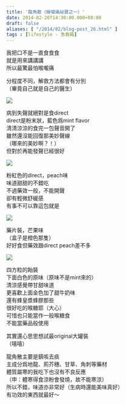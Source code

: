 ```yaml
---
title: '龍角散（喉嚨痛祕寶之一）'
date: 2014-02-26T14:30:00.000+08:00
draft: false
aliases: [ "/2014/02/blog-post_26.html" ]
tags : [lifestyle - 急救箱]
---
```


我把口不是一直食食食  
就是用來講講講  
所以最驚最怕喉嚨痛  
  
分程度不同，解救方法都會有分別  
（畢竟自己就是自己的醫生）  

[![](https://4.bp.blogspot.com/-b2Z2WV9lPXQ/XC30Ir_wWZI/AAAAAAAADzE/RjcsnA3fK7ceGYr1M7ycrP2XDiC_osgBACLcBGAs/s640/34.jpg)](https://4.bp.blogspot.com/-b2Z2WV9lPXQ/XC30Ir_wWZI/AAAAAAAADzE/RjcsnA3fK7ceGYr1M7ycrP2XDiC_osgBACLcBGAs/s1600/34.jpg)

病到失聲就絕對是食direct  
direct是粉末狀，藍色爲mint flavor  
清清涼涼的食完一包聲音開了  
雖然還沒能回復那美妙聲線  
（哪來的美妙啊？！）  
但對於再能發聲已經很好  

[![](https://2.bp.blogspot.com/-rYzLYn713Bw/XC30OydU3AI/AAAAAAAADzI/QbEimKEzrFc0Bd8kXTKDTMGAKwiHBFPegCLcBGAs/s640/35.jpg)](https://2.bp.blogspot.com/-rYzLYn713Bw/XC30OydU3AI/AAAAAAAADzI/QbEimKEzrFc0Bd8kXTKDTMGAKwiHBFPegCLcBGAs/s1600/35.jpg)

粉紅色的direct，peach味  
味道甜甜的不錯吃  
不過藥效一般，不能開聲  
卻有輕微舒緩感  
有事不可以靠這包就是  

[![](https://3.bp.blogspot.com/-Jdago9Q9cpM/XC30UTl6MwI/AAAAAAAADzM/LBGRfNpRlN4jy9c_eU5bTohsRZh0Z0bDwCLcBGAs/s640/36.jpg)](https://3.bp.blogspot.com/-Jdago9Q9cpM/XC30UTl6MwI/AAAAAAAADzM/LBGRfNpRlN4jy9c_eU5bTohsRZh0Z0bDwCLcBGAs/s1600/36.jpg)

藥片裝，芒果味  
（盒子是橙色那隻）  
好好食但藥效跟direct peach差不多  

[![](https://4.bp.blogspot.com/-TpOvai8p3s4/XC30aebCuVI/AAAAAAAADzU/LJoROhAL4ZIWuAVUXcwWtjpVXk-5CItzwCLcBGAs/s640/37.jpg)](https://4.bp.blogspot.com/-TpOvai8p3s4/XC30aebCuVI/AAAAAAAADzU/LJoROhAL4ZIWuAVUXcwWtjpVXk-5CItzwCLcBGAs/s1600/37.jpg)

四方粒的飴裝  
下面白色的原味（原味不是mint來的）  
清涼感覺帶甘甜味道  
更喜歡上面金色加了甜牛奶味  
還有蜂皇漿蜂膠那些  
很好吃的喉糖耶（大心）  
可惜也只能當作一般喉糖食  
不能當藥品般使用  
  
其實還心思思想試最original大罐裝  
（嘻嘻）  
  
龍角散主要是鎮咳去痰  
主成分爲地龍、荊芥穗、甘草、角刺等藥材  
體質屬寒的我吃下也沒有不良反應  
（申：體寒得食涼粉會發燒，故不能寒涼）  
所以不錯，味道亦非常好（生病時還能美味真好）  
有功效的東西就最好～